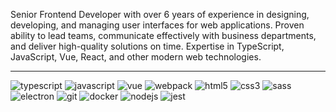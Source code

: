 Senior Frontend Developer with over 6 years of experience in designing, developing, and managing user interfaces for web applications. Proven ability to lead teams, communicate effectively with business departments, and deliver high-quality solutions on time. Expertise in TypeScript, JavaScript, Vue, React, and other modern web technologies.

---

<p>
<img src="https://img.shields.io/badge/typescript-%23007acc?style=for-the-badge&logo=typescript&logoColor=white" alt="typescript">
<img src="https://img.shields.io/badge/javascript-%23f0db4f?style=for-the-badge&logo=javascript&logoColor=black" alt="javascript">
<img src="https://img.shields.io/badge/vue-%2335495e?style=for-the-badge&logo=vuedotjs&logoColor=%2341b883" alt="vue">
<img src="https://img.shields.io/badge/webpack-%238ed6fb?style=for-the-badge&logo=webpack&logoColor=%231c78c0" alt="webpack">
<img src="https://img.shields.io/badge/html5-%23e55834?style=for-the-badge&logo=html5&logoColor=white" alt="html5">
<img src="https://img.shields.io/badge/css3-%231572b6?style=for-the-badge&logo=css3&logoColor=white" alt="css3">
<img src="https://img.shields.io/badge/sass-%23d075a4?style=for-the-badge&logo=sass&logoColor=white" alt="sass">
<img src="https://img.shields.io/badge/electron-%2347848f?style=for-the-badge&logo=electron&logoColor=white" alt="electron">
<img src="https://img.shields.io/badge/git-%23f34f29?style=for-the-badge&logo=git&logoColor=white" alt="git">
<img src="https://img.shields.io/badge/docker-%23019bc6?style=for-the-badge&logo=docker&logoColor=white" alt="docker">
<img src="https://img.shields.io/badge/nodejs-%236da55f?style=for-the-badge&logo=nodedotjs&logoColor=white" alt="nodejs">
<img src="https://img.shields.io/badge/jest-%2399425b?style=for-the-badge&logo=jest&logoColor=white" alt="jest">
</p>
